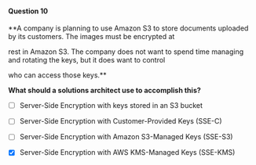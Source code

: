 #### Question  10


**A company is planning to use Amazon S3 to store documents uploaded by its customers. The images must be encrypted at

rest in Amazon S3. The company does not want to spend time managing and rotating the keys, but it does want to control

who can access those keys.**


**What should a solutions architect use to accomplish this?**


- [ ] Server-Side Encryption with keys stored in an S3 bucket


- [ ] Server-Side Encryption with Customer-Provided Keys (SSE-C)


- [ ] Server-Side Encryption with Amazon S3-Managed Keys (SSE-S3)


- [x] Server-Side Encryption with AWS KMS-Managed Keys (SSE-KMS)

